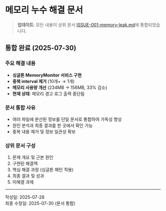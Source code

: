 # 메모리 누수 해결 문서

> **업데이트**: 모든 내용이 상위 문서 [ISSUE-001-memory-leak.md](../ISSUE-001-memory-leak.md)에 통합되었습니다.

## 통합 완료 (2025-07-30)

### 주요 해결 내용
- **싱글톤 MemoryMonitor 서비스 구현** 
- **중복 interval 제거** (10개+ → 1개)
- **메모리 사용량 개선** (234MB → 156MB, 33% 감소)
- **현재 상태**: 메모리 경고 로그 출력 중단됨

### 문서 통합 사유
- 여러 파일에 분산된 정보를 단일 문서로 통합하여 가독성 향상
- 원인 분석과 최종 결과를 한 곳에서 확인 가능
- 중복 내용 제거 및 정보 일관성 확보

### 상위 문서 구성
1. 문제 개요 및 근본 원인
2. 구현된 해결책
3. 핵심 해결 과정 (싱글톤 패턴 적용)
4. 최종 결과 및 성과
5. 미해결 과제

---

작성일: 2025-07-28  
최종 수정일: 2025-07-30 (문서 통합)